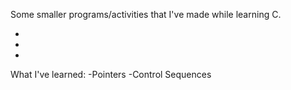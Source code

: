 Some smaller programs/activities that I've made while learning C.

*
*
*
What I've learned:
  -Pointers
  -Control Sequences
